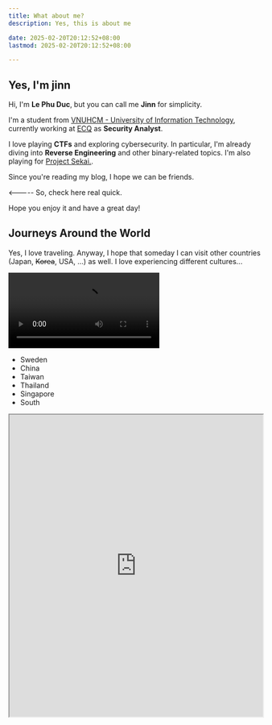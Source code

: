 ```yaml
---
title: What about me?
description: Yes, this is about me

date: 2025-02-20T20:12:52+08:00
lastmod: 2025-02-20T20:12:52+08:00

---
```

## Yes, I'm jinn

Hi, I'm **Le Phu Duc**, but you can call me **Jinn** for simplicity.

I'm a student from [VNUHCM - University of Information Technology](https://en.uit.edu.vn/), currently working at [ECQ](https://e-cq.net/) as **Security Analyst**.

I love playing **CTFs** and exploring cybersecurity. In particular, I'm already diving into **Reverse Engineering** and other binary-related topics.
I'm also playing for [Project Sekai.](https://sekai.team/).

Since you're reading my blog, I hope we can be friends.

<----- So, check here real quick.

Hope you enjoy it and have a great day!

## Journeys Around the World

Yes, I love traveling. Anyway, I hope that someday I can visit other countries (Japan, ~~Korea~~, USA, ...) as well. I love experiencing different cultures...

![countries](/images/myVisitedPlaces.webm)

- Sweden
- China
- Taiwan
- Thailand
- Singapore
- South 

<iframe src="https://visitedplaces.com/embed/?map=world&projection=geoOrthographic&theme=dark-green&water=1&graticule=0&names=1&duration=2000&placeduration=100&slider=0&autoplay=1&autozoom=step&autostep=1&home=VN&places=My%20Home~VN.bab52c~1.6_105.4_24.1_-106.4_-16.5*Europe~SE.00bfff~2.4_12.1_53.3_-12.1_-53.3*Asia~CN.ff0000_KR.f00074_SG.00ff2a_TH.2b00ff_TW.ff7300~1.5_83.8_33.3_-83.8_-33.3" style="width: 100%; height: 600px;"></iframe>